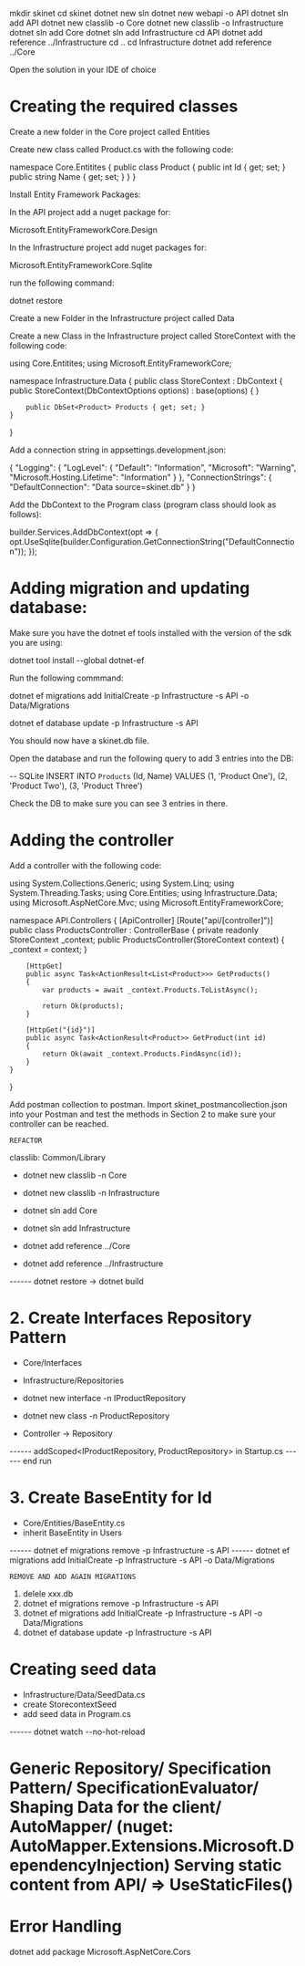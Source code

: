 
mkdir skinet
cd skinet
dotnet new sln
dotnet new webapi -o API
dotnet sln add API
dotnet new classlib -o Core
dotnet new classlib -o Infrastructure
dotnet sln add Core
dotnet sln add Infrastructure
cd API
dotnet add reference ../Infrastructure
cd ..
cd Infrastructure
dotnet add reference ../Core

Open the solution in your IDE of choice

Creating the required classes
=============================

Create a new folder in the Core project called Entities

Create new class called Product.cs with the following code:

namespace Core.Entitites
{
    public class Product
    {
        public int Id { get; set; }
        public string Name { get; set; }
    }
}

Install Entity Framework Packages:

In the API project add a nuget package for:

Microsoft.EntityFrameworkCore.Design

In the Infrastructure project add nuget packages for:

Microsoft.EntityFrameworkCore.Sqlite

run the following command:

dotnet restore

Create a new Folder in the Infrastructure project called Data

Create a new Class in the Infrastructure project called StoreContext with the following code:

using Core.Entitites;
using Microsoft.EntityFrameworkCore;

namespace Infrastructure.Data
{
    public class StoreContext : DbContext
    {
        public StoreContext(DbContextOptions<StoreContext> options) : base(options)
        {
        }

        public DbSet<Product> Products { get; set; }
    }
}

Add a connection string in appsettings.development.json:

{
  "Logging": {
    "LogLevel": {
      "Default": "Information",
      "Microsoft": "Warning",
      "Microsoft.Hosting.Lifetime": "Information"
    }
  },
  "ConnectionStrings": {
    "DefaultConnection": "Data source=skinet.db"
  }
}

Add the DbContext to the Program class (program class should look as follows):

builder.Services.AddDbContext<StoreContext>(opt =>
{
    opt.UseSqlite(builder.Configuration.GetConnectionString("DefaultConnection"));
});

Adding migration and updating database:
======================================

Make sure you have the dotnet ef tools installed with the version of the sdk you are using:

dotnet tool install --global dotnet-ef

Run the following commmand:

dotnet ef migrations add InitialCreate -p Infrastructure -s API -o Data/Migrations

dotnet ef database update -p Infrastructure -s API

You should now have a skinet.db file.

Open the database and run the following query to add 3 entries into the DB:

-- SQLite
INSERT INTO `Products` (Id, Name)
VALUES (1, 'Product One'), (2, 'Product Two'), (3, 'Product Three')

Check the DB to make sure you can see 3 entries in there.

Adding the controller
=====================


Add a controller with the following code:


using System.Collections.Generic;
using System.Linq;
using System.Threading.Tasks;
using Core.Entities;
using Infrastructure.Data;
using Microsoft.AspNetCore.Mvc;
using Microsoft.EntityFrameworkCore;

namespace API.Controllers
{
    [ApiController]
    [Route("api/[controller]")]
    public class ProductsController : ControllerBase
    {
        private readonly StoreContext _context;
        public ProductsController(StoreContext context)
        {
            _context = context;
        }

        [HttpGet]
        public async Task<ActionResult<List<Product>>> GetProducts()
        {
            var products = await _context.Products.ToListAsync();

            return Ok(products);
        }

        [HttpGet("{id}")]
        public async Task<ActionResult<Product>> GetProduct(int id)
        {
            return Ok(await _context.Products.FindAsync(id));
        }
    }
}


Add postman collection to postman.   Import skinet_postmancollection.json into your Postman and test the methods in Section 2 to make sure your controller can be reached. 

```
REFACTOR
```
classlib: Common/Library   
- dotnet new classlib -n Core
- dotnet new classlib -n Infrastructure

- dotnet sln add Core
- dotnet sln add Infrastructure

- dotnet add reference ../Core
- dotnet add reference ../Infrastructure

------ dotnet restore -> dotnet build

# 2. Create Interfaces Repository Pattern

- Core/Interfaces
- Infrastructure/Repositories

- dotnet new interface -n IProductRepository
- dotnet new class -n ProductRepository

- Controller -> Repository

------ addScoped<IProductRepository, ProductRepository> in Startup.cs
------ end run

# 3. Create BaseEntity for Id
- Core/Entities/BaseEntity.cs
- inherit BaseEntity in Users

------ dotnet ef migrations remove -p Infrastructure -s API
------ dotnet ef migrations add InitialCreate -p Infrastructure -s API -o Data/Migrations



```
REMOVE AND ADD AGAIN MIGRATIONS
```
1. delele xxx.db
2. dotnet ef migrations remove -p Infrastructure -s API
3. dotnet ef migrations add InitialCreate -p Infrastructure -s API -o Data/Migrations
4. dotnet ef database update -p Infrastructure -s API

Creating seed data
=============================
- Infrastructure/Data/SeedData.cs
- create StorecontextSeed
- add seed data in Program.cs

------ dotnet watch --no-hot-reload

Generic Repository/
Specification Pattern/
SpecificationEvaluator/
Shaping Data for the client/
AutoMapper/   (nuget: AutoMapper.Extensions.Microsoft.DependencyInjection)
Serving static content from API/ => UseStaticFiles()
=============================



Error Handling
=============================

dotnet add package Microsoft.AspNetCore.Cors
